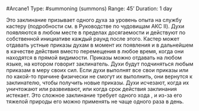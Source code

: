 #Arcane1
Type: #summoning (summons)
Range: 45’
Duration: 1 day

Это заклинание призывает одного духа за уровень опыта на службу кастеру (подробности см. в Руководстве по чудовищам АКС II). Духи появляются в любом месте в пределах досягаемости и действуют по собственной инициативе каждый раунд после этого. Кастер может отдавать устные приказы духам в момент их появления и в дальнейшем в качестве действия вместо перемещения в любое время, когда они находятся в прямой видимости. Приказы можно отдавать на любом языке, на котором говорит заклинатель. Духи будут подчиняться любым приказам в меру своих сил. Если духи выполнят все свои приказы или по какой-то причине физически не смогут их выполнить, они вернутся к заклинателю, чтобы получить новые приказы. Духи исчезают, когда их уничтожают или развеивают, или когда срок действия заклинания истекает. Это сложное заклинание требует одного хода , и из-за его тяжелой природы его можно применять не чаще одного раза в день.
